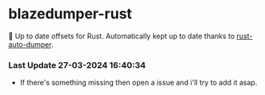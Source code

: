 # blazedumper-rust

🚀 Up to date offsets for Rust. Automatically kept up to date thanks to [rust-auto-dumper](https://github.com/Akandesh/rust-auto-dumper).


### Last Update 27-03-2024 16:40:34
- If there's something missing then open a issue and i'll try to add it asap.